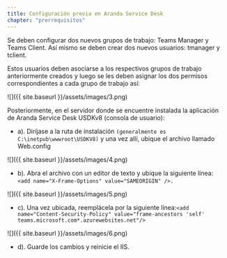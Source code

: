 ```yaml
---
title: Configuración previa en Aranda Service Desk
chapter: "prerrequisitos"
---
```


Se deben configurar dos nuevos grupos de trabajo: Teams Manager y Teams Client.
Así mismo se deben crear dos nuevos usuarios: tmanager y tclient.

Estos usuarios deben asociarse a los respectivos grupos de trabajo anteriormente creados y luego se les deben asignar los dos permisos correspondientes a cada grupo de trabajo así:

![]({{ site.baseurl }}/assets/images/3.png)

Posteriormente, en el servidor donde se encuentre instalada la aplicación de Aranda Service Desk USDKv8 (consola de usuario):

* a).  Diríjase a la ruta de instalación `(generalmente es C:\inetpub\wwwroot\USDKV8)` y una vez allí, ubique el archivo llamado Web.config

![]({{ site.baseurl }}/assets/images/4.png)

* b).  Abra el archivo con un editor de texto y ubique la siguiente línea: `<add name="X-Frame-Options" value="SAMEORIGIN" />.`


![]({{ site.baseurl }}/assets/images/5.png)

* c).  Una vez ubicada, reemplácela por la siguiente línea:`<add name="Content-Security-Policy" value="frame-ancestors 'self' teams.microsoft.com*.azurewebsites.net"/>`

![]({{ site.baseurl }}/assets/images/6.png)

* d).  Guarde los cambios y reinicie el IIS.
